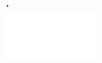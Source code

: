 +
![](/Notatki/Semestr%203/Podstawy%20przetwarzania%20sygnałów/Wykłady/Wyklad%20-%20Cyfrowe%20Przetwarzanie%20Sygnalow.pdf)